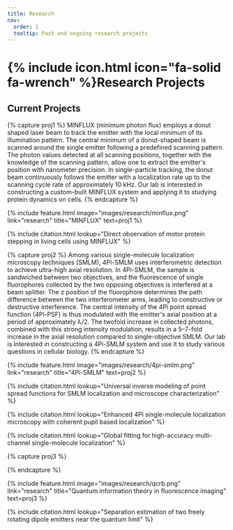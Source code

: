 ```yaml
---
title: Research
nav:
  order: 1
  tooltip: Past and ongoing research projects
---
```


# {% include icon.html icon="fa-solid fa-wrench" %}Research Projects

## Current Projects
{% capture proj1 %}
MINFLUX (minimum photon flux) employs a donut shaped laser beam to track the emitter with the local minimum of its illumination pattern. The central minimum of a donut-shaped beam is scanned around the single emitter following a predefined scanning pattern. The photon values detected at all scanning positions, together with the knowledge of the scanning pattern, allow one to extract the emitter's position with nanometer precision. In single-particle tracking, the donut beam continuously follows the emitter with a localization rate up to the scanning cycle rate of approximately 10 kHz. Our lab is interested in constructing a custom-built MINFLUX system and applying it to studying protein dynamics on cells. 
{% endcapture %}

{%
  include feature.html
  image="images/research/minflux.png"
  link="research"
  title="MINFLUX"
  text=proj1
%}

{% 
  include citation.html 
  lookup="Direct observation of motor protein stepping in living cells using MINFLUX" 
%}


{% capture proj2 %}
Among various single-molecule localization microscopy techniques (SMLM), 4Pi-SMLM uses interferometric detection to achieve ultra-high axial resolution. In 4Pi-SMLM, the sample is sandwiched between two objectives, and the fluorescence of single fluorophores collected by the two opposing objectives is interfered at a beam splitter. The z position of the fluorophore determines the path difference between the two interferometer arms, leading to constructive or destructive interference. The central intensity of the 4Pi point spread function (4Pi-PSF) is thus modulated with the emitter's axial position at a period of approximately λ/2. The twofold increase in collected photons, combined with this strong intensity modulation, results in a 5–7-fold increase in the axial resolution compared to single-objective SMLM. Our lab is interested in constructing a 4Pi-SMLM system and use it to study various questions in cellular biology.
{% endcapture %}

{%
  include feature.html
  image="images/research/4pi-smlm.png"
  link="research"
  title="4Pi-SMLM"
  text=proj2
%}

{% 
  include citation.html 
  lookup="Universal inverse modeling of point spread functions for SMLM localization and microscope characterization" 
%}

{% 
  include citation.html 
  lookup="Enhanced 4Pi single-molecule localization microscopy with coherent pupil based localization" 
%}

{% 
  include citation.html 
  lookup="Global fitting for high-accuracy multi-channel single-molecule localization" 
%}


{% capture proj3 %}


{% endcapture %}

{%
  include feature.html
  image="images/research/qcrb.png"
  link="research"
  title="Quantum information theory in fluorescence imaging"
  text=proj3
%}

{% 
  include citation.html 
  lookup="Separation estimation of two freely rotating dipole emitters near the quantum limit" 
%}